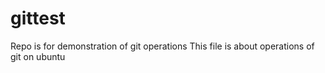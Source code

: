 # gittest
Repo is for demonstration of git operations
This file is about operations of git on ubuntu
